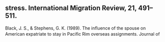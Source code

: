 ## stress. International Migration Review, 21, 491–511.

Black, J. S., & Stephens, G. K. (1989). The inﬂuence of the spouse on American expatriate to stay in Paciﬁc Rim overseas assignments. Journal of